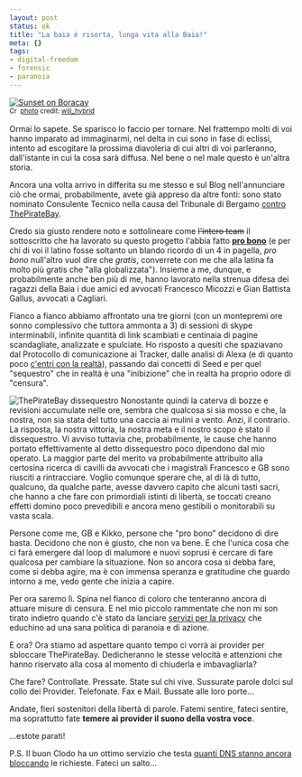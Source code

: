 ```yaml
--- 
layout: post
status: ok
title: "La baia è risorta, lunga vita alla Baia!"
meta: {}
tags: 
- digital-freedom
- forensic
- paranoia
---
```

<a href="http://www.flickr.com/photos/62223880@N00/361388393/" title="Sunset on Boracay" target="_blank"><img src="http://fast.mgpf.it/2008/09/361388393_11a5066305.jpg" alt="Sunset on Boracay" border="0" /></a>  
<small><a href="http://creativecommons.org/licenses/by/2.0/" title="Attribution License" target="_blank"><img src="http://www.lastknight.com/wp-content/plugins/photo-dropper/images/cc.png" alt="Creative Commons License" border="0" width="16" height="16" align="absmiddle" /></a> <a href="http://www.photodropper.com/photos/" target="_blank">photo</a> credit: <a href="http://www.flickr.com/photos/62223880@N00/361388393/" title="wili_hybrid" target="_blank">wili_hybrid</a></small>  
  
Ormai lo sapete. Se sparisco lo faccio per tornare. Nel frattempo molti di voi hanno imparato ad immaginarmi, nel delta in cui sono in fase di eclissi, intento ad escogitare la prossima diavoleria di cui altri di voi parleranno, dall'istante in cui la cosa sarà diffusa. Nel bene o nel male questo è un'altra storia.  
  
Ancora una volta arrivo in differita su me stesso e sul Blog nell'annunciare ciò che ormai, probabilmente, avete già appreso da altre fonti: sono stato nominato Consulente Tecnico nella causa del Tribunale di Bergamo [contro ThePirateBay][1].  
  
Credo sia giusto rendere noto e sottolineare come <s>l'intero team</s> il sottoscritto che ha lavorato su questo progetto l'abbia fatto **[pro bono][3]** (e per chi di voi il latino fosse soltanto un blando ricordo di un 4 in pagella, *pro bono* null'altro vuol dire che *gratis*, converrete con me che alla latina fa molto più gratis che "alla globalizzata"). Insieme a me, dunque, e probabilmente anche ben più di me, hanno lavorato nella strenua difesa dei ragazzi della Baia i due amici ed avvocati Francesco Micozzi e Gian Battista Gallus, avvocati a Cagliari.  
  
Fianco a fianco abbiamo affrontato una tre giorni (con un montepremi ore sonno complessivo che tuttora ammonta a 3) di sessioni di skype interminabili, infinite quantità di link scambiati e centinaia di pagine scandagliate, analizzate e spulciate. Ho risposto a quesiti che spaziavano dal Protocollo di comunicazione ai Tracker, dalle analisi di Alexa (e di quanto poco [c'entri con la realtà][4]), passando dai concetti di Seed e per quel "sequestro" che in realtà è una "inibizione" che in realtà ha proprio odore di "censura".  
  
![ThePirateBay dissequestro](http://fast.mgpf.it/2008/09/ricorso-tpb-233x300.png)
Nonostante quindi la caterva di bozze e revisioni accumulate nelle ore, sembra che qualcosa si sia mosso e che, la nostra, non sia stata del tutto una caccia ai mulini a vento. Anzi, il contrario. 
La risposta, la nostra vittoria, la nostra meta e il nostro scopo è stato il dissequestro. 
Vi avviso tuttavia che, probabilmente, le cause che hanno portato effettivamente al detto dissequestro poco dipendono dal mio operato. La maggior parte del merito va probabilmente attribuito alla certosina ricerca di cavilli da avvocati che i magistrali Francesco e GB sono riusciti a rintracciare. Voglio comunque sperare che, al di là di tutto, qualcuno, da qualche parte, avesse davvero capito che alcuni tasti sacri, che hanno a che fare con primordiali istinti di libertà, se toccati creano effetti domino poco prevedibili e ancora meno gestibili o monitorabili su vasta scala.  
  
Persone come me, GB e Kikko, persone che "pro bono" decidono di dire basta. Decidono che non è giusto, che non va bene. E che l'unica cosa che ci farà emergere dal loop di malumore e nuovi soprusi è cercare di fare qualcosa per cambiare la situazione. Non so ancora cosa si debba fare, come si debba agire, ma è con immensa speranza e gratitudine che guardo intorno a me, vedo gente che inizia a capire.  
  
Per ora saremo lì. Spina nel fianco di coloro che tenteranno ancora di attuare misure di censura. E nel mio piccolo rammentate che non mi son tirato indietro quando c'è stato da lanciare [servizi per la privacy][5] che educhino ad una sana politica di paranoia e di azione.  
  
E ora?
Ora stiamo ad aspettare quanto tempo ci vorrà ai provider per sbloccare ThePirateBay. Dedicheranno le stesse velocità e attenzioni che hanno riservato alla cosa al momento di chiuderla e imbavagliarla?  
  
Che fare? Controllate. Pressate. State sul chi vive. Sussurate parole dolci sul collo dei Provider. Telefonate. Fax e Mail. Bussate alle loro porte...  
  
Andate, fieri sostenitori della libertà di parole. Fatemi sentire, fateci sentire, ma soprattutto fate **temere ai provider il suono della vostra voce**.  
  
...estote parati!   
  
  
P.S. Il buon Clodo ha un ottimo servizio che testa [quanti DNS stanno ancora bloccando](http://osiris.kodeware.net/services/nscheck.php) le richieste. Fateci un salto...
  
[1]: http://www.lastknight.com/2008/08/15/thepiratebay-utenti-intercettati/
[2]: http://www.lastknight.com/2008/08/17/thepiratebay-password-a-rischio/
[3]: http://it.wikipedia.org/wiki/Pro_bono
[4]: http://slashdot.org/articles/07/07/23/152243.shtml
[5]: http://www.fooldns.com 

